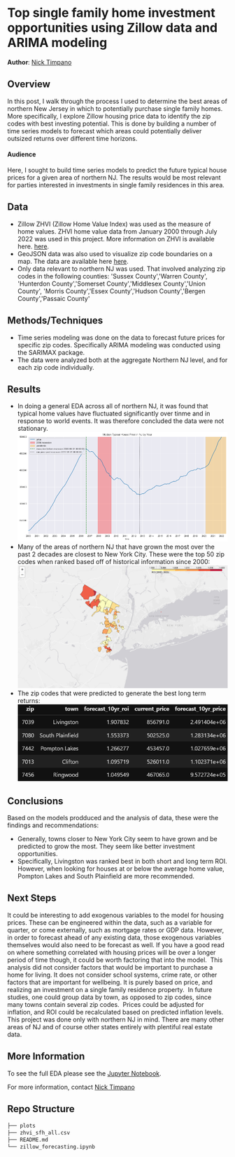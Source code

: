 # Top single family home investment opportunities using Zillow data and ARIMA modeling
**Author**: [Nick Timpano](mailto:nick.timpano@gmail.com)

## Overview
In this post, I walk through the process I used to determine the best areas of northern New Jersey in which to potentially purchase single family homes. More specifically, I explore Zillow housing price data to identify the zip codes with best investing potential. This is done by building a number of time series models to forecast which areas could potentially deliver outsized returns over different time horizons.

#### Audience 
Here, I sought to build time series models to predict the future typical house prices for a given area of northern NJ. The results would be most relevant for parties interested in investments in single family residences in this area.  

## Data 
* Zillow ZHVI (Zillow Home Value Index) was used as the measure of home values. ZHVI home value data from January 2000 through July 2022 was used in this project. More information on ZHVI is available here. [here](https://www.zillow.com/research/data/). 
* GeoJSON data was also used to visualize zip code boundaries on a map. The data are available here [here](https://github.com/opendatade). 
* Only data relevant to northern NJ was used. That involved analyzing zip codes in the following counties: 
'Sussex County','Warren County', 'Hunterdon County','Somerset County','Middlesex County','Union County', 'Morris County','Essex County','Hudson County','Bergen County','Passaic County'

## Methods/Techniques 
- Time series modeling was done on the data to forecast future prices for specific zip codes. Specifically ARIMA modeling was conducted using the SARIMAX package.  
- The data were analyzed both at the aggregate Northern NJ level, and for each zip code individually. 

## Results
- In doing a general EDA across all of northern NJ, it was found that typical home values have fluctuated significantly over tinme and in response to world events. It was therefore concluded the data were not stationary.       
![northern NJ average typical home values](./plots/nj_house_prices_overall.png)
- Many of the areas of northern NJ that have grown the most over the past 2 decades are closest to New York City. These were the top 50 zip codes when ranked based off of historical information since 2000:    
![northern_nj_top_50](./plots/folium_zips_northern_nj_top_50.png) 
- The zip codes that were predicted to generate the best long term returns:  
![best_long_term_returns](./plots/long_term_top_5_roi_df.png)

## Conclusions 
Based on the models prodduced and the analysis of data, these were the findings and recommendations: 
- Generally, towns closer to New York City seem to have grown and be predicted to grow the most. They seem like better investment opportunities. 
- Specifically, Livingston was ranked best in both short and long term ROI. However, when looking for houses at or below the average home value, Pompton Lakes and South Plainfield are more recommended. 

## Next Steps 
It could be interesting to add exogenous variables to the model for housing prices. These can be engineered within the data, such as a variable for quarter, or come externally, such as mortgage rates or GDP data. However, in order to forecast ahead of any existing data, those exogenous variables themselves would also need to be forecast as well. If you have a good read on where something correlated with housing prices will be over a longer period of time though, it could be worth factoring that into the model. 
This analysis did not consider factors that would be important to purchase a home for living. It does not consider school systems, crime rate, or other factors that are important for wellbeing. It is purely based on price, and realizing an investment on a single family residence property. 
In future studies, one could group data by town, as opposed to zip codes, since many towns contain several zip codes. 
Prices could be adjusted for inflation, and ROI could be recalculated based on predicted inflation levels. 
This project was done only with northern NJ in mind. There are many other areas of NJ and of course other states entirely with plentiful real estate data.

## More Information 
To see the full EDA please see the [Jupyter Notebook](./zillow_forecasting.ipynb). 

For more information, contact [Nick Timpano](mailto:nick.timpano@gmail.com)

## Repo Structure 

```
├── plots
├── zhvi_sfh_all.csv
├── README.md
└── zillow_forecasting.ipynb
```
